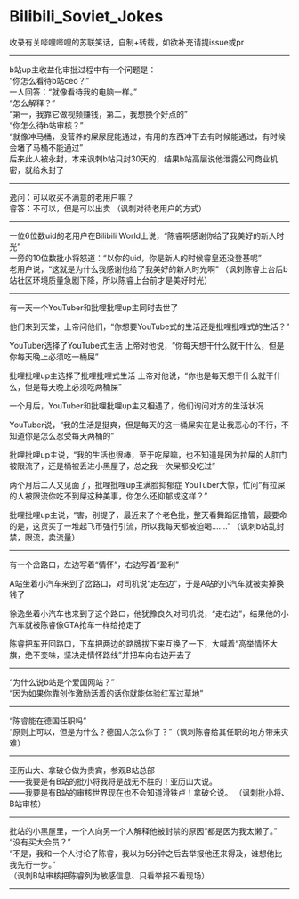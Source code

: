 # Bilibili_Soviet_Jokes
收录有关哔哩哔哩的苏联笑话，自制+转载，如欲补充请提issue或pr
  
****************************

b站up主收益化审批过程中有一个问题是：  
“你怎么看待b站ceo？”  
一人回答：“就像看待我的电脑一样。”  
“怎么解释？”  
“第一，我靠它做视频赚钱，第二，我想换个好点的”   
“你怎么待b站审核？”  
“就像冲马桶，没营养的屎尿屁能通过，有用的东西冲下去有时候能通过，有时候会堵了马桶不能通过”  
后来此人被永封，本来讽刺b站只封30天的，结果b站高层说他泄露公司商业机密，就给永封了

*****************************

逸问：可以收买不满意的老用户嘛？  
睿答：不可以，但是可以出卖  （讽刺对待老用户的方式）
  
***************************
  
一位6位数uid的老用户在Bilibili World上说，“陈睿啊感谢你给了我美好的新人时光”  
一旁的10位数批小将怒道：“以你的uid，你是新人的时候睿皇还没登基呢”  
老用户说，“这就是为什么我感谢他给了我美好的新人时光啊” （讽刺陈睿上台后b站社区环境质量急剧下降，所以陈睿上台前才是美好时光） 
  
***************************

有一天一个YouTuber和批哩批哩up主同时去世了

他们来到天堂，上帝问他们，“你想要YouTube式的生活还是批哩批哩式的生活？”

YouTuber选择了YouTube式生活
上帝对他说，“你每天想干什么就干什么，但是你每天晚上必须吃一桶屎”

批哩批哩up主选择了批哩批哩式生活
上帝对他说，“你也是每天想干什么就干什么，但是每天晚上必须吃两桶屎”

一个月后，YouTuber和批哩批哩up主又相遇了，他们询问对方的生活状况

YouTuber说，“我的生活是挺爽，但是每天的这一桶屎实在是让我恶心的不行，不知道你是怎么忍受每天两桶的”

批哩批哩up主说，“我的生活也很棒，至于吃屎嘛，也不知道是因为拉屎的人肛门被限流了，还是桶被丢进小黑屋了，总之我一次屎都没吃过”

两个月后二人又见面了，批哩批哩up主满脸抑郁症
YouTuber大惊，忙问“有拉屎的人被限流你吃不到屎这种美事，你怎么还抑郁成这样？”

批哩批哩up主说，“害，别提了，最近来了个老色批，整天看舞蹈区撸管，最要命的是，这货买了一堆起飞币强行引流，所以我每天都被迫喝.......”
（讽刺b站乱封禁，限流，卖流量）
  ******************************
  
有一个岔路口，左边写着“情怀”，右边写着“盈利”  
  
A站坐着小汽车来到了岔路口，对司机说“走左边”，于是A站的小汽车就被卖掉换钱了  
  
徐逸坐着小汽车也来到了这个路口，他犹豫良久对司机说，“走右边”，结果他的小汽车就被陈睿像GTA抢车一样给抢走了    
  
陈睿把车开回路口，下车把两边的路牌拔下来互换了一下，大喊着“高举情怀大旗，绝不变味，坚决走情怀路线”并把车向右边开去了 
  
**************************

“为什么说b站是个爱国网站？”  
“因为如果你靠创作激励活着的话你就能体验红军过草地”

****************************

“陈睿能在德国任职吗”  
“原则上可以，但是为什么？德国人怎么你了？”（讽刺陈睿给其任职的地方带来灾难）

****************************

亚历山大、拿破仑做为贵宾，参观B站总部  
——我要是有B站的批小将我将是战无不胜的！亚历山大说。  
——我要是有B站的审核世界现在也不会知道滑铁卢！拿破仑说。
（讽刺批小将、B站审核）

***************************

批站的小黑屋里，一个人向另一个人解释他被封禁的原因“都是因为我太懒了。”  
“没有买大会员？”  
“不是，我和一个人讨论了陈睿，我以为5分钟之后去举报他还来得及，谁想他比我先行一步。”  
（讽刺B站审核把陈睿列为敏感信息、只看举报不看现场）
********************


